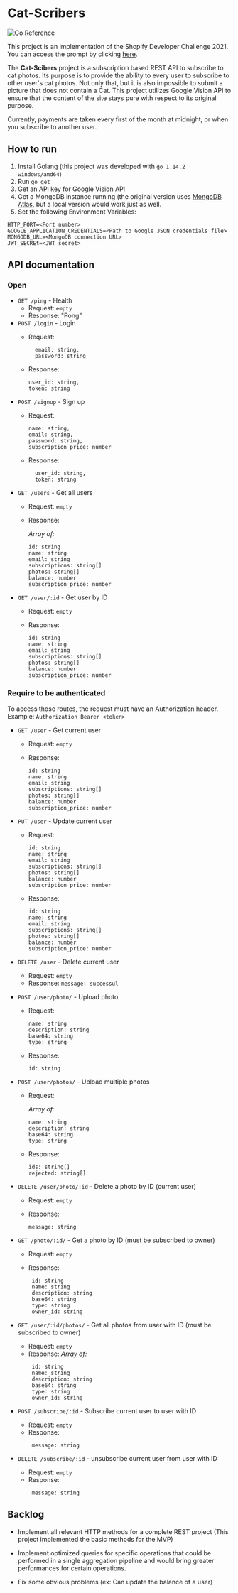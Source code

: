# Cat-Scribers
[![Go Reference](https://pkg.go.dev/badge/github.com/EtienneBerube/cat-scribers.svg)](https://pkg.go.dev/github.com/EtienneBerube/cat-scribers@v0.1.2)

This project is an implementation of the Shopify Developer Challenge 2021. You can access the prompt by clicking 
[here](https://docs.google.com/document/d/1ZKRywXQLZWOqVOHC4JkF3LqdpO3Llpfk_CkZPR8bjak/edit).

The __Cat-Scibers__ project is a subscription based REST API to subscribe to cat photos. Its purpose is to provide the 
ability to every user to subscribe to other user's cat photos. Not only that, but it is also impossible to submit a 
picture that does not contain a Cat. This project utilizes Google Vision API to ensure that the content of the site 
stays pure with respect to its original purpose.

Currently, payments are taken every first of the month at midnight, or when you subscribe to another user.

## How to run
1) Install Golang (this project was developed with `go 1.14.2 windows/amd64`)
2) Run `go get`
3) Get an API key for Google Vision API
4) Get a MongoDB instance running (the original version uses [MongoDB Atlas](https://www.mongodb.com/cloud/atlas), but a local version would work just as well. 
5) Set the following Environment Variables:
```Env
HTTP_PORT=<Port number>
GOOGLE_APPLICATION_CREDENTIALS=<Path to Google JSON credentials file> 
MONGODB_URL=<MongoDB connection URL>
JWT_SECREt=<JWT secret>
```


## API documentation

### Open
* `GET /ping` - Health
    * Request: `empty`
    * Response: "Pong"
* `POST /login` - Login
    * Request:
      ``` 
        email: string,
        password: string
      ```
      
    * Response: 
        ```
        user_id: string,
        token: string
        ```
* `POST /signup` - Sign up
    * Request:
      ``` 
      name: string,
      email: string,
      password: string,
      subscription_price: number
      ```
      
    * Response:
      ```
        user_id: string,
        token: string
      ```
* `GET /users` - Get all users
    * Request: `empty`
    
    * Response:

        _Array of:_
        ```
        id: string
        name: string
        email: string
        subscriptions: string[]
        photos: string[]
        balance: number
        subscription_price: number
       ```
* `GET /user/:id` - Get user by ID
    * Request: `empty`

    * Response:
        ```
        id: string
        name: string
        email: string
        subscriptions: string[]
        photos: string[]
        balance: number
        subscription_price: number
       ```

### Require to be authenticated
To access those routes, the request must have an Authorization header. Example: `Authorization Bearer <token> `

* `GET /user` - Get current user
    * Request: `empty`

    * Response:
        ```
        id: string
        name: string
        email: string
        subscriptions: string[]
        photos: string[]
        balance: number
        subscription_price: number
       ```
* `PUT /user` - Update current user
    * Request:
        ```
        id: string
        name: string
        email: string
        subscriptions: string[]
        photos: string[]
        balance: number
        subscription_price: number
       ```

    * Response:
        ```
        id: string
        name: string
        email: string
        subscriptions: string[]
        photos: string[]
        balance: number
        subscription_price: number
       ```
* `DELETE /user` - Delete current user
    * Request: `empty`
    * Response: `message: successul`
      
* `POST /user/photo/` - Upload photo
    * Request:
      ```
      name: string
      description: string
      base64: string
      type: string
      ```
  
    * Response:
      ```
      id: string
      ```
* `POST /user/photos/` - Upload multiple photos
    * Request:
      
      _Array of:_
        ```
        name: string
        description: string
        base64: string
        type: string
        ```

    * Response:
      ```
      ids: string[]
      rejected: string[]
      ```
* `DELETE /user/photo/:id` - Delete a photo by ID (current user)
    * Request: `empty`
    
    * Response:
       ```
       message: string
       ```
* `GET /photo/:id/` - Get a photo by ID (must be subscribed to owner)
    * Request: `empty`

    * Response:
       ```
        id: string
        name: string
        description: string
        base64: string
        type: string
        owner_id: string
        ```
* `GET /user/:id/photos/` - Get all photos from user with ID (must be subscribed to owner)
    * Request: `empty`
    * Response:
      _Array of:_
       ```
        id: string
        name: string
        description: string
        base64: string
        type: string
        owner_id: string
        ```
* `POST /subscribe/:id` - Subscribe current user to user with ID
    * Request: `empty`
    * Response:
       ```
        message: string
        ```
* `DELETE /subscribe/:id` - unsubscribe current user from user with ID
    * Request: `empty`
    * Response:
       ```
        message: string
        ```

## Backlog
* Implement all relevant HTTP methods for a complete REST project 
  (This project implemented the basic methods for the MVP)
    
* Implement optimized queries for specific operations that could be performed in a single aggregation pipeline 
  and would bring greater performances for certain operations.
  
* Fix some obvious problems (ex: Can update the balance of a user)

